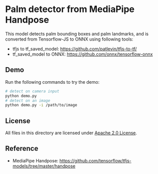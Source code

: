 # Palm detector from MediaPipe Handpose

This model detects palm bounding boxes and palm landmarks, and is converted from Tensorflow-JS to ONNX using following tools:
- tfjs to tf_saved_model:  https://github.com/patlevin/tfjs-to-tf/
- tf_saved_model to ONNX: https://github.com/onnx/tensorflow-onnx

## Demo

Run the following commands to try the demo:
```bash
# detect on camera input
python demo.py
# detect on an image
python demo.py -i /path/to/image
```

## License

All files in this directory are licensed under [Apache 2.0 License](./LICENSE).

## Reference

- MediaPipe Handpose: https://github.com/tensorflow/tfjs-models/tree/master/handpose
